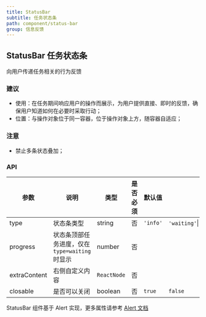 ```yaml
---
title: StatusBar
subtitle: 任务状态条
path: component/status-bar
group: 信息反馈
---
```


## StatusBar 任务状态条

向用户传递任务相关的行为反馈

### 建议

- 使用：在任务期间响应用户的操作而展示，为用户提供直接、即时的反馈，确保用户知道如何在必要时采取行动；
- 位置：与操作对象位于同一容器，位于操作对象上方，随容器自适应；

### 注意

- 禁止多条状态叠加；

### API

| 参数         | 说明                                         | 类型        | 是否必须 | 默认值   | 备选值                              |
| ------------ | -------------------------------------------- | ----------- | -------- | -------- | ----------------------------------- |
| type         | 状态条类型                                   | string      | 否       | `'info'` | `'waiting'`\|`'success'`\|`'error'` |
| progress     | 状态条顶部任务进度，仅在`type=waiting`时显示 | number      | 否       |          |                                     |
| extraContent | 右侧自定义内容                               | `ReactNode` | 否       |          |
| closable     | 是否可以关闭                                 | boolean     | 否       | `true`   | `false`                             |

StatusBar 组件基于 Alert 实现，更多属性请参考 [Alert 文档](https://youzan.github.io/zent/zh/component/alert)
